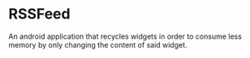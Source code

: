 # RSSFeed
An android application that recycles widgets in order to consume less memory by only changing the content of said widget. 
